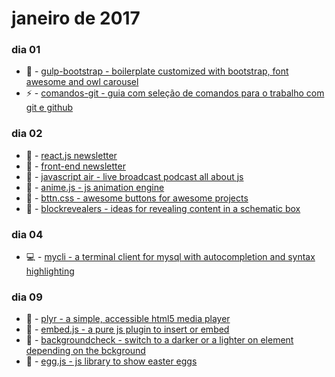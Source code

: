 # janeiro de 2017

### dia 01
- :beers: - [gulp-bootstrap - boilerplate customized with bootstrap, font awesome and owl carousel](https://github.com/theandersonn/gulp-bootstrap)
- :zap: - [comandos-git - guia com seleção de comandos para o trabalho com git e github](https://github.com/theandersonn/comandos-git)

### dia 02
- :beers: - [react.js newsletter](http://reactjsnewsletter.com/)
- :beers: - [front-end newsletter](http://frontendnewsletter.com/)
- :beers: - [javascript air - live broadcast podcast all about js](https://javascriptair.com/)
- :beers: - [anime.js - js animation engine](https://github.com/juliangarnier/anime)
- :beers: - [bttn.css - awesome buttons for awesome projects](https://github.com/ganapativs/bttn.css)
- :beers: - [blockrevealers - ideas for revealing content in a schematic box](https://github.com/codrops/BlockRevealers)

### dia 04
- :computer: - [mycli - a terminal client for mysql with autocompletion and syntax highlighting](https://github.com/dbcli/mycli)

### dia 09
- :beers: - [plyr - a simple, accessible html5 media player](https://plyr.io/)
- :beers: - [embed.js - a pure js plugin to insert or embed](http://riteshkr.com/embed.js/)
- :beers: - [backgroundcheck - switch to a darker or a lighter on element depending on the bckground](http://www.kennethcachia.com/background-check/)
- :beers: - [egg.js - js library to show easter eggs](http://thatmikeflynn.com/egg.js/)

